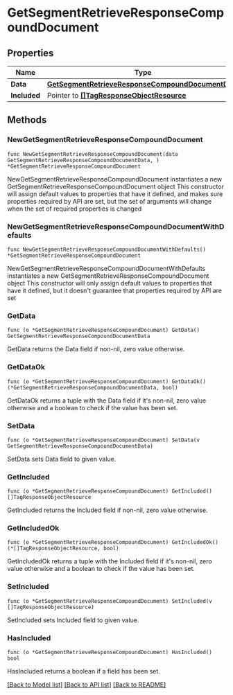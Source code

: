 # GetSegmentRetrieveResponseCompoundDocument

## Properties

Name | Type | Description | Notes
------------ | ------------- | ------------- | -------------
**Data** | [**GetSegmentRetrieveResponseCompoundDocumentData**](GetSegmentRetrieveResponseCompoundDocumentData.md) |  | 
**Included** | Pointer to [**[]TagResponseObjectResource**](TagResponseObjectResource.md) |  | [optional] 

## Methods

### NewGetSegmentRetrieveResponseCompoundDocument

`func NewGetSegmentRetrieveResponseCompoundDocument(data GetSegmentRetrieveResponseCompoundDocumentData, ) *GetSegmentRetrieveResponseCompoundDocument`

NewGetSegmentRetrieveResponseCompoundDocument instantiates a new GetSegmentRetrieveResponseCompoundDocument object
This constructor will assign default values to properties that have it defined,
and makes sure properties required by API are set, but the set of arguments
will change when the set of required properties is changed

### NewGetSegmentRetrieveResponseCompoundDocumentWithDefaults

`func NewGetSegmentRetrieveResponseCompoundDocumentWithDefaults() *GetSegmentRetrieveResponseCompoundDocument`

NewGetSegmentRetrieveResponseCompoundDocumentWithDefaults instantiates a new GetSegmentRetrieveResponseCompoundDocument object
This constructor will only assign default values to properties that have it defined,
but it doesn't guarantee that properties required by API are set

### GetData

`func (o *GetSegmentRetrieveResponseCompoundDocument) GetData() GetSegmentRetrieveResponseCompoundDocumentData`

GetData returns the Data field if non-nil, zero value otherwise.

### GetDataOk

`func (o *GetSegmentRetrieveResponseCompoundDocument) GetDataOk() (*GetSegmentRetrieveResponseCompoundDocumentData, bool)`

GetDataOk returns a tuple with the Data field if it's non-nil, zero value otherwise
and a boolean to check if the value has been set.

### SetData

`func (o *GetSegmentRetrieveResponseCompoundDocument) SetData(v GetSegmentRetrieveResponseCompoundDocumentData)`

SetData sets Data field to given value.


### GetIncluded

`func (o *GetSegmentRetrieveResponseCompoundDocument) GetIncluded() []TagResponseObjectResource`

GetIncluded returns the Included field if non-nil, zero value otherwise.

### GetIncludedOk

`func (o *GetSegmentRetrieveResponseCompoundDocument) GetIncludedOk() (*[]TagResponseObjectResource, bool)`

GetIncludedOk returns a tuple with the Included field if it's non-nil, zero value otherwise
and a boolean to check if the value has been set.

### SetIncluded

`func (o *GetSegmentRetrieveResponseCompoundDocument) SetIncluded(v []TagResponseObjectResource)`

SetIncluded sets Included field to given value.

### HasIncluded

`func (o *GetSegmentRetrieveResponseCompoundDocument) HasIncluded() bool`

HasIncluded returns a boolean if a field has been set.


[[Back to Model list]](../README.md#documentation-for-models) [[Back to API list]](../README.md#documentation-for-api-endpoints) [[Back to README]](../README.md)


